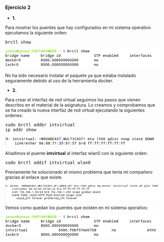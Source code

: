 ### Ejercicio 2

* **1.**

Para mostrar los puentes que hay configurados en mi sistema operativo ejecutamos la siguiente orden:
<pre>
brctl show
</pre>

![imagen5](https://github.com/jmanday/Imagenes/blob/master/imagen5.png?raw=true)

No ha sido necesario instalar el paquete ya que estaba instalado seguramente debido al uso de la herramienta docker.

* **2.**

Para crear el interfaz de red virtual seguimos los pasos que vienen descritos en el material de la asignatura. Lo creamos y comprobamos que se ha creado la nueva interfaz de red virtual ejecutando la siguientes ordenes:
<pre>
sudo brctl addbr intvirtual
ip addr show
</pre>

![imagen6](https://github.com/jmanday/Imagenes/blob/master/imagen6.png?raw=true)

Añadimos el puente **intvirtual** al interfaz wlan0 con la siguiente orden:
<pre>
sudo brctl addif intvirtual wlan0
</pre>

Previamente he solucionado el mismo problema que tenía mi compañero gracias al enlace que existe.

![imagen7](https://github.com/jmanday/Imagenes/blob/master/imagen9.png?raw=true)

Vemos como quedan los puentes que existen en mi sistema operativo:

![imagen8](https://github.com/jmanday/Imagenes/blob/master/imagen8.png?raw=true)